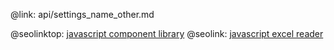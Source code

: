 @link: api/settings_name_other.md

@seolinktop: [javascript component library](https://webix.com)
@seolink: [javascript excel reader](https://webix.com/widget/excel_viewer/)